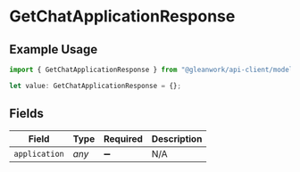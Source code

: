 # GetChatApplicationResponse

## Example Usage

```typescript
import { GetChatApplicationResponse } from "@gleanwork/api-client/models/components";

let value: GetChatApplicationResponse = {};
```

## Fields

| Field              | Type               | Required           | Description        |
| ------------------ | ------------------ | ------------------ | ------------------ |
| `application`      | *any*              | :heavy_minus_sign: | N/A                |